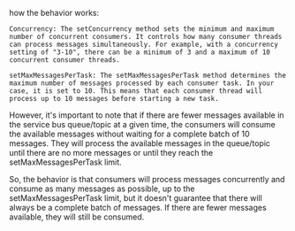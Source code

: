 
how the behavior works:

    Concurrency: The setConcurrency method sets the minimum and maximum number of concurrent consumers. It controls how many consumer threads can process messages simultaneously. For example, with a concurrency setting of "3-10", there can be a minimum of 3 and a maximum of 10 concurrent consumer threads.

    setMaxMessagesPerTask: The setMaxMessagesPerTask method determines the maximum number of messages processed by each consumer task. In your case, it is set to 10. This means that each consumer thread will process up to 10 messages before starting a new task.

However, it's important to note that if there are fewer messages available in the service bus queue/topic at a given time, the consumers will consume the available messages without waiting for a complete batch of 10 messages. They will process the available messages in the queue/topic until there are no more messages or until they reach the setMaxMessagesPerTask limit.

So, the behavior is that consumers will process messages concurrently and consume as many messages as possible, up to the setMaxMessagesPerTask limit, but it doesn't guarantee that there will always be a complete batch of messages. If there are fewer messages available, they will still be consumed.